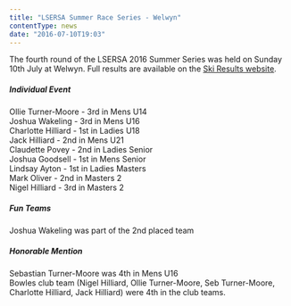 ```yaml
---
title: "LSERSA Summer Race Series - Welwyn"
contentType: news
date: "2016-07-10T19:03"
---
```


The fourth round of the LSERSA 2016 Summer Series was held on Sunday 10th July at Welwyn. Full results are available on the [Ski Results website](http://www.skiresults.co.uk/events/461).

##### Individual Event
Ollie Turner-Moore - 3rd in Mens U14\
Joshua Wakeling - 3rd in Mens U16\
Charlotte Hilliard - 1st in Ladies U18\
Jack Hilliard - 2nd in Mens U21\
Claudette Povey - 2nd in Ladies Senior\
Joshua Goodsell - 1st in Mens Senior\
Lindsay Ayton - 1st in Ladies Masters\
Mark Oliver - 2nd in Masters 2\
Nigel Hilliard - 3rd in Masters 2

##### Fun Teams
Joshua Wakeling was part of the 2nd placed team

##### Honorable Mention
Sebastian Turner-Moore was 4th in Mens U16\
Bowles club team (Nigel Hilliard, Ollie Turner-Moore, Seb Turner-Moore, Charlotte Hilliard, Jack Hilliard) were 4th in the club teams.
